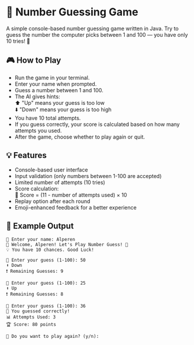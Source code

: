 # 🎯 Number Guessing Game

A simple console-based number guessing game written in Java. Try to guess the number the computer picks between 1 and 100 — you have only 10 tries! 🧠

## 🎮 How to Play

- Run the game in your terminal.
- Enter your name when prompted.
- Guess a number between 1 and 100.
- The AI gives hints:  
  ⬆️ "Up" means your guess is too low  
  ⬇️ "Down" means your guess is too high
- You have 10 total attempts.
- If you guess correctly, your score is calculated based on how many attempts you used.
- After the game, choose whether to play again or quit.

## 💡 Features

- Console-based user interface
- Input validation (only numbers between 1-100 are accepted)
- Limited number of attempts (10 tries)
- Score calculation:  
  🎯 Score = (11 - number of attempts used) × 10
- Replay option after each round
- Emoji-enhanced feedback for a better experience

## 📌 Example Output

```
👤 Enter your name: Alperen
🎲 Welcome, Alperen! Let's Play Number Guess! 🎲
💡 You have 10 chances. Good Luck!

🎯 Enter your guess (1-100): 50
⬇️ Down
❗ Remaining Guesses: 9

🎯 Enter your guess (1-100): 25
⬆️ Up
❗ Remaining Guesses: 8

🎯 Enter your guess (1-100): 36
🎉 You guessed correctly!
📊 Attempts Used: 3
🏆 Score: 80 points

🔁 Do you want to play again? (y/n):
```
